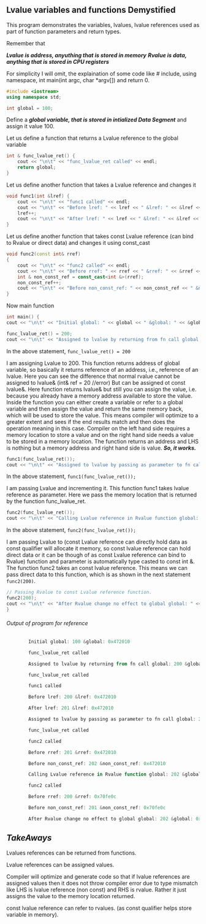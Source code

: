 ## Lvalue variables and functions Demystified

This program demonstrates the variables, lvalues, lvalue references used as part of function parameters and return types.

Remember that

***Lvalue is address, anyuthing that is stored in memory***
***Rvalue is data, anything that is stored in CPU registers***

For simplicity I will omit, the explaination of some code like # include, using namespace, int main(int argc, char *argv[]) and return 0.

```c++
#include <iostream>
using namespace std;
```

```c++
int global = 100;
```

Define a ***global variable, that is stored in intialized Data Segment*** and assign it value 100.

Let us define a function that returns a Lvalue reference to the global variable

```c++
int & func_lvalue_ret() {
	cout << "\n\t" << "func_lvalue_ret called" << endl;
	return global;
}
```



Let us define another function that takes a Lvalue reference and changes it

```c++
void func1(int &lref) {
	cout << "\n\t" << "func1 called" << endl;
	cout << "\n\t" << "Before lref: " << lref << " &lref: " << &lref << endl;
	lref++;
	cout << "\n\t" << "After lref: " << lref << " &lref: " << &lref << endl;
}
```



Let us define another function that takes const Lvalue reference (can bind to Rvalue or direct data) and changes it using const_cast

```c++
void func2(const int& rref)
{
	cout << "\n\t" << "func2 called" << endl;
	cout << "\n\t" << "Before rref: " << rref << " &rref: " << &rref << endl;
	int & non_const_ref = const_cast<int &>(rref);
	non_const_ref++;
	cout << "\n\t" << "Before non_const_ref: " << non_const_ref << " &non_const_ref: " << &non_const_ref << endl;
}
```



Now main function

```c++
int main() {
cout << "\n\t" << "Initial global: " << global << " &global: " << &global << endl;
```



```c++
func_lvalue_ret() = 200;
cout << "\n\t" << "Assigned to lvalue by returning from fn call global: " << global << " &global: " << &global << endl;
```

In the above statement, `func_lvalue_ret() = 200`

I am assigning Lvalue to 200.
This function returns address of global variable, so basically it returns reference of an address, i.e., reference of an lvalue.
Here you can see the difference that normal rvalue cannot be assigned to lvalue& (int& ref = 20 //error)
But can be assigned ot const lvalue&.
Here function returns lvalue& but still you can assign the value, i.e. because you already have a memory address available to store the value.
Inside the function you can either create a variable or refer to a global variable and then assign the value and return the same memory back,  which will be used to store the value.
This means compiler will optimize to a greater extent and sees if the end results match and then does the operation meaning in this case.
Compiler on the left hand side requires a memory location to store a value and on the right hand side needs a value to be stored in a memory location.
The function returns an address and LHS is nothing but a memory address and right hand side is value.
***So, it works.***

```c++
func1(func_lvalue_ret());
cout << "\n\t" << "Assigned to lvalue by passing as parameter to fn call global: " << global << " &global: " << &global << endl;
```

In the above statement, `func1(func_lvalue_ret());`

I am passing Lvalue and incrementing it.
This function func1 takes lvalue reference as parameter.
 Here we pass the memory location that is returned by the function func_lvalue_ret.

```c++
func2(func_lvalue_ret());
cout << "\n\t" << "Calling Lvalue reference in Rvalue function global: " << global << " &global: " << &global << endl;

```

In the above statement, `func2(func_lvalue_ret());`

I am passing Lvalue to (const Lvalue reference can directly hold data as const qualifier will allocate it memory, so const lvalue reference can hold direct data or it can be though of as const Lvalue reference can bind to Rvalue) function and parameter is automatically type casted to const int &.
The function func2 takes an const lvalue reference. This means we can pass direct data to this function, which is as shown in the next statement `func2(200)`.

```c++
// Passing Rvalue to const Lvalue reference function.
func2(200);
cout << "\n\t" << "After Rvalue change no effect to global global: " << global << " &global: " << &global << endl;
}
```

###### *Output of program for reference*

```powershell
        Initial global: 100 &global: 0x472010

        func_lvalue_ret called

        Assigned to lvalue by returning from fn call global: 200 &global: 0x472010

        func_lvalue_ret called

        func1 called

        Before lref: 200 &lref: 0x472010

        After lref: 201 &lref: 0x472010

        Assigned to lvalue by passing as parameter to fn call global: 201 &global: 0x472010

        func_lvalue_ret called

        func2 called

        Before rref: 201 &rref: 0x472010

        Before non_const_ref: 202 &non_const_ref: 0x472010

        Calling Lvalue reference in Rvalue function global: 202 &global: 0x472010

        func2 called

        Before rref: 200 &rref: 0x70fe0c

        Before non_const_ref: 201 &non_const_ref: 0x70fe0c

        After Rvalue change no effect to global global: 202 &global: 0x472010

```



## ***TakeAways***

Lvalues references can be returned from functions.

Lvalue references can be assigned values.

Compiler will optimize and generate code so that if lvalue references are assigned values then it does not throw compiler error due to type mismatch like LHS is lvalue reference (non const) and RHS is rvalue. Rather it just assigns the value to the memory location returned.

const lvalue reference can refer to rvalues. (as const qualifier helps store variable in memory).

